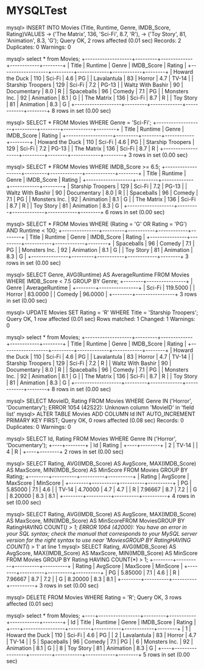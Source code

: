 # MYSQLTest

mysql> INSERT INTO Movies (Title, Runtime, Genre, IMDB_Score, Rating)VALUES
    ->   ('The Matrix', 136, 'Sci-Fi', 8.7, 'R'),
    -> ('Toy Story', 81, 'Animation', 8.3, 'G');
Query OK, 2 rows affected (0.01 sec)
Records: 2  Duplicates: 0  Warnings: 0

mysql> select * from Movies;
+-------------------+---------+-------------+------------+--------+
| Title             | Runtime | Genre       | IMDB_Score | Rating |
+-------------------+---------+-------------+------------+--------+
| Howard the Duck   |     110 | Sci-Fi      |        4.6 | PG     |
| Lavalantula       |      83 | Horror      |        4.7 | TV-14  |
| Starship Troopers |     129 | Sci-Fi      |        7.2 | PG-13  |
| Waltz With Bashir |      90 | Documentary |        8.0 | R      |
| Spaceballs        |      96 | Comedy      |        7.1 | PG     |
| Monsters Inc.     |      92 | Animation   |        8.1 | G      |
| The Matrix        |     136 | Sci-Fi      |        8.7 | R      |
| Toy Story         |      81 | Animation   |        8.3 | G      |
+-------------------+---------+-------------+------------+--------+
8 rows in set (0.00 sec)

mysql>  SELECT * FROM Movies WHERE Genre = 'Sci-Fi';
+-------------------+---------+--------+------------+--------+
| Title             | Runtime | Genre  | IMDB_Score | Rating |
+-------------------+---------+--------+------------+--------+
| Howard the Duck   |     110 | Sci-Fi |        4.6 | PG     |
| Starship Troopers |     129 | Sci-Fi |        7.2 | PG-13  |
| The Matrix        |     136 | Sci-Fi |        8.7 | R      |
+-------------------+---------+--------+------------+--------+
3 rows in set (0.00 sec)

mysql> SELECT * FROM Movies WHERE IMDB_Score >= 6.5;
+-------------------+---------+-------------+------------+--------+
| Title             | Runtime | Genre       | IMDB_Score | Rating |
+-------------------+---------+-------------+------------+--------+
| Starship Troopers |     129 | Sci-Fi      |        7.2 | PG-13  |
| Waltz With Bashir |      90 | Documentary |        8.0 | R      |
| Spaceballs        |      96 | Comedy      |        7.1 | PG     |
| Monsters Inc.     |      92 | Animation   |        8.1 | G      |
| The Matrix        |     136 | Sci-Fi      |        8.7 | R      |
| Toy Story         |      81 | Animation   |        8.3 | G      |
+-------------------+---------+-------------+------------+--------+
6 rows in set (0.00 sec)

mysql> SELECT * FROM Movies WHERE (Rating = 'G' OR Rating = 'PG') AND Runtime < 100;
+---------------+---------+-----------+------------+--------+
| Title         | Runtime | Genre     | IMDB_Score | Rating |
+---------------+---------+-----------+------------+--------+
| Spaceballs    |      96 | Comedy    |        7.1 | PG     |
| Monsters Inc. |      92 | Animation |        8.1 | G      |
| Toy Story     |      81 | Animation |        8.3 | G      |
+---------------+---------+-----------+------------+--------+
3 rows in set (0.00 sec)

mysql>  SELECT Genre, AVG(Runtime) AS AverageRuntime FROM Movies WHERE IMDB_Score < 7.5 GROUP BY Genre;
+--------+----------------+
| Genre  | AverageRuntime |
+--------+----------------+
| Sci-Fi |       119.5000 |
| Horror |        83.0000 |
| Comedy |        96.0000 |
+--------+----------------+
3 rows in set (0.00 sec)

mysql>  UPDATE Movies SET Rating = 'R' WHERE Title = 'Starship Troopers';
Query OK, 1 row affected (0.01 sec)
Rows matched: 1  Changed: 1  Warnings: 0

mysql> select * from Movies;
+-------------------+---------+-------------+------------+--------+
| Title             | Runtime | Genre       | IMDB_Score | Rating |
+-------------------+---------+-------------+------------+--------+
| Howard the Duck   |     110 | Sci-Fi      |        4.6 | PG     |
| Lavalantula       |      83 | Horror      |        4.7 | TV-14  |
| Starship Troopers |     129 | Sci-Fi      |        7.2 | R      |
| Waltz With Bashir |      90 | Documentary |        8.0 | R      |
| Spaceballs        |      96 | Comedy      |        7.1 | PG     |
| Monsters Inc.     |      92 | Animation   |        8.1 | G      |
| The Matrix        |     136 | Sci-Fi      |        8.7 | R      |
| Toy Story         |      81 | Animation   |        8.3 | G      |
+-------------------+---------+-------------+------------+--------+
8 rows in set (0.00 sec)

mysql> SELECT MovieID, Rating FROM Movies WHERE Genre IN ('Horror', 'Documentary');
ERROR 1054 (42S22): Unknown column 'MovieID' in 'field list'
mysql> ALTER TABLE Movies ADD COLUMN Id INT AUTO_INCREMENT PRIMARY KEY FIRST;
Query OK, 0 rows affected (0.08 sec)
Records: 0  Duplicates: 0  Warnings: 0

mysql> SELECT Id, Rating FROM Movies WHERE Genre IN ('Horror', 'Documentary');
+----+--------+
| Id | Rating |
+----+--------+
|  2 | TV-14  |
|  4 | R      |
+----+--------+
2 rows in set (0.00 sec)

mysql> SELECT Rating, AVG(IMDB_Score) AS AvgScore, MAX(IMDB_Score) AS MaxScore, MIN(IMDB_Score) AS MinScore FROM Movies GROUP BY Rating;
+--------+----------+----------+----------+
| Rating | AvgScore | MaxScore | MinScore |
+--------+----------+----------+----------+
| PG     |  5.85000 |      7.1 |      4.6 |
| TV-14  |  4.70000 |      4.7 |      4.7 |
| R      |  7.96667 |      8.7 |      7.2 |
| G      |  8.20000 |      8.3 |      8.1 |
+--------+----------+----------+----------+
4 rows in set (0.00 sec)

mysql> SELECT Rating, AVG(IMDB_Score) AS AvgScore, MAX(IMDB_Score) AS MaxScore, MIN(IMDB_Score) AS MinScoreFROM MoviesGROUP BY RatingHAVING COUNT(*) > 1;
ERROR 1064 (42000): You have an error in your SQL syntax; check the manual that corresponds to your MySQL server version for the right syntax to use near 'MoviesGROUP BY RatingHAVING COUNT(*) > 1' at line 1
mysql> SELECT Rating, AVG(IMDB_Score) AS AvgScore, MAX(IMDB_Score) AS MaxScore, MIN(IMDB_Score) AS MinScore FROM Movies GROUP BY Rating HAVING COUNT(*) > 1;
+--------+----------+----------+----------+
| Rating | AvgScore | MaxScore | MinScore |
+--------+----------+----------+----------+
| PG     |  5.85000 |      7.1 |      4.6 |
| R      |  7.96667 |      8.7 |      7.2 |
| G      |  8.20000 |      8.3 |      8.1 |
+--------+----------+----------+----------+
3 rows in set (0.00 sec)

mysql> DELETE FROM Movies WHERE Rating = 'R';
Query OK, 3 rows affected (0.01 sec)

mysql> select * from Movies;
+----+-----------------+---------+-----------+------------+--------+
| Id | Title           | Runtime | Genre     | IMDB_Score | Rating |
+----+-----------------+---------+-----------+------------+--------+
|  1 | Howard the Duck |     110 | Sci-Fi    |        4.6 | PG     |
|  2 | Lavalantula     |      83 | Horror    |        4.7 | TV-14  |
|  5 | Spaceballs      |      96 | Comedy    |        7.1 | PG     |
|  6 | Monsters Inc.   |      92 | Animation |        8.1 | G      |
|  8 | Toy Story       |      81 | Animation |        8.3 | G      |
+----+-----------------+---------+-----------+------------+--------+
5 rows in set (0.00 sec)
